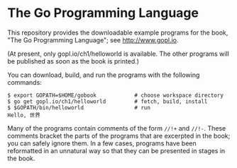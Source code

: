 # The Go Programming Language

This repository provides the downloadable example programs
for the book, "The Go Programming Language"; see http://www.gopl.io.

(At present, only gopl.io/ch1/helloworld is available.  The other
programs will be published as soon as the book is printed.)

You can download, build, and run the programs with the following commands:

	$ export GOPATH=$HOME/gobook            # choose workspace directory
	$ go get gopl.io/ch1/helloworld         # fetch, build, install
	$ $GOPATH/bin/helloworld                # run
	Hello, 世界

Many of the programs contain comments of the form `//!+` and `//!-`.
These comments bracket the parts of the programs that are excerpted in the
book; you can safely ignore them.  In a few cases, programs
have been reformatted in an unnatural way so that they can be presented
in stages in the book.

